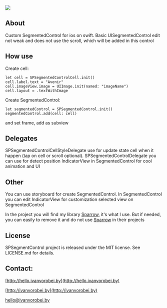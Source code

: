 <img src="https://raw.githubusercontent.com/IvanVorobei/SegmentedControl/master/resources/segmented-control - animated baner.gif">

## About
Custom SegmentedСontrol for ios on swift. Basic UISegmentedСontrol edit not weak and does not use the scroll, which will be added in this control

## How use
Create cell:

	let cell = SPSegmentedControlCell.init()
	cell.label.text = "Avenir"
	cell.imageView.image = UIImage.init(named: "imageName")
	cell.layout = .textWithImage

Create SegmentedСontrol:

	let segmentedСontrol = SPSegmentedControl.init()
	segmentedСontrol.add(cell: cell)

and set frame, add as subview

## Delegates
SPSegmentedControlCellStyleDelegate use for update state cell when it happen (tap on cell or scroll optional). SPSegmentedControlDelegate you can use for detect position IndicatorView in SegmentedControl for cool animation and UI

## Other
You can use storyboard for create SegmentedСontrol. In SegmentedControl you can edit IndicatorView for customization selected view on SegmentedControl

In the project you will find my library [Sparrow](https://github.com/IvanVorobei/Sparrow), it's what I use. But if needed, you can easily to remove it and do not use [Sparrow](https://github.com/IvanVorobei/Sparrow) in their projects 

## License
SPSegmentControl project is released under the MIT license. See LICENSE.md for details.

## Contact:
 
[http://hello.ivanvorobei.by](http://hello.ivanvorobei.by)

[http://ivanvorobei.by](http://ivanvorobei.by)

hello@ivanvorobei.by
